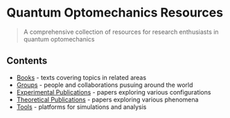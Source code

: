 # Quantum Optomechanics Resources

> A comprehensive collection of resources for research enthusiasts in quantum optomechanics

## Contents

* [Books](./books) - texts covering topics in related areas
* [Groups](./groups) - people and collaborations pusuing around the world
* [Experimental Publications](./publications-experimental) - papers exploring various configurations
* [Theoretical Publications](./publications-theoretical) - papers exploring various phenomena
* [Tools](./tools) - platforms for simulations and analysis